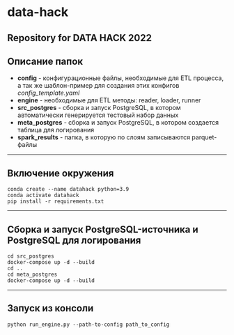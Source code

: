 # data-hack
Repository for DATA HACK 2022
---
## Описание папок
- **config** - конфигурационные файлы, необходимые для ETL процесса, а так же шаблон-пример для создания этих конфигов _config_template.yaml_
- **engine** - необходимые для ETL методы: reader, loader, runner
- **src_postgres** - сборка и запуск PostgreSQL, в котором автоматически генерируется тестовый набор данных
- **meta_postgres** - сборка и запуск PostgreSQL, в котором создается таблица для логирования
- **spark_results** - папка, в которую по слоям записываются parquet-файлы

---
## Включение окружения
```shell
conda create --name datahack python=3.9
conda activate datahack
pip install -r requirements.txt
```

---
## Сборка и запуск PostgreSQL-источника и PostgreSQL для логирования

```shell
cd src_postgres
docker-compose up -d --build
cd ..
cd meta_postgres
docker-compose up -d --build
```

---
## Запуск из консоли

`python run_engine.py --path-to-config path_to_config`
